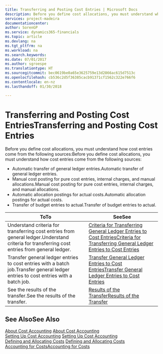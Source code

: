 ```yaml
---
title: Transferring and Posting Cost Entries | Microsoft Docs
description: Before you define cost allocations, you must understand where cost entries come from.
services: project-madeira
documentationcenter: 
author: SorenGP
ms.service: dynamics365-financials
ms.topic: article
ms.devlang: na
ms.tgt_pltfrm: na
ms.workload: na
ms.search.keywords: 
ms.date: 07/01/2017
ms.author: sgroespe
ms.translationtype: HT
ms.sourcegitcommit: bec0619be0a65e3625759e13d2866ac615d7513c
ms.openlocfilehash: cb536c2d5f36385cacb91371cf1562c322e766f6
ms.contentlocale: en-nz
ms.lasthandoff: 01/30/2018

---
```

# <a name="transferring-and-posting-cost-entries"></a><span data-ttu-id="e1ee6-103">Transferring and Posting Cost Entries</span><span class="sxs-lookup"><span data-stu-id="e1ee6-103">Transferring and Posting Cost Entries</span></span>
<span data-ttu-id="e1ee6-104">Before you define cost allocations, you must understand how cost entries come from the following sources:</span><span class="sxs-lookup"><span data-stu-id="e1ee6-104">Before you define cost allocations, you must understand how cost entries come from the following sources:</span></span>  

-   <span data-ttu-id="e1ee6-105">Automatic transfer of general ledger entries.</span><span class="sxs-lookup"><span data-stu-id="e1ee6-105">Automatic transfer of general ledger entries.</span></span>  
-   <span data-ttu-id="e1ee6-106">Manual cost posting for pure cost entries, internal charges, and manual allocations.</span><span class="sxs-lookup"><span data-stu-id="e1ee6-106">Manual cost posting for pure cost entries, internal charges, and manual allocations.</span></span>  
-   <span data-ttu-id="e1ee6-107">Automatic allocation postings for actual costs.</span><span class="sxs-lookup"><span data-stu-id="e1ee6-107">Automatic allocation postings for actual costs.</span></span>  
-   <span data-ttu-id="e1ee6-108">Transfer of budget entries to actual.</span><span class="sxs-lookup"><span data-stu-id="e1ee6-108">Transfer of budget entries to actual.</span></span>  

|<span data-ttu-id="e1ee6-109">**To**</span><span class="sxs-lookup"><span data-stu-id="e1ee6-109">**To**</span></span>|<span data-ttu-id="e1ee6-110">**See**</span><span class="sxs-lookup"><span data-stu-id="e1ee6-110">**See**</span></span>|  
|------------|-------------|  
|<span data-ttu-id="e1ee6-111">Understand criteria for transferring cost entries from general ledger.</span><span class="sxs-lookup"><span data-stu-id="e1ee6-111">Understand criteria for transferring cost entries from general ledger.</span></span>|[<span data-ttu-id="e1ee6-112">Criteria for Transferring General Ledger Entries to Cost Entries</span><span class="sxs-lookup"><span data-stu-id="e1ee6-112">Criteria for Transferring General Ledger Entries to Cost Entries</span></span>](finance-criteria-for-transferring-general-ledger-entries-to-cost-entries.md)|  
|<span data-ttu-id="e1ee6-113">Transfer general ledger entries to cost entries with a batch job.</span><span class="sxs-lookup"><span data-stu-id="e1ee6-113">Transfer general ledger entries to cost entries with a batch job.</span></span>|[<span data-ttu-id="e1ee6-114">Transfer General Ledger Entries to Cost Entries</span><span class="sxs-lookup"><span data-stu-id="e1ee6-114">Transfer General Ledger Entries to Cost Entries</span></span>](finance-how-to-transfer-general-ledger-entries-to-cost-entries.md)|  
|<span data-ttu-id="e1ee6-115">See the results of the transfer.</span><span class="sxs-lookup"><span data-stu-id="e1ee6-115">See the results of the transfer.</span></span>|[<span data-ttu-id="e1ee6-116">Results of the Transfer</span><span class="sxs-lookup"><span data-stu-id="e1ee6-116">Results of the Transfer</span></span>](finance-results-of-the-transfer.md)|  

## <a name="see-also"></a><span data-ttu-id="e1ee6-117">See Also</span><span class="sxs-lookup"><span data-stu-id="e1ee6-117">See Also</span></span>  
 <span data-ttu-id="e1ee6-118">[About Cost Accounting](finance-about-cost-accounting.md) </span><span class="sxs-lookup"><span data-stu-id="e1ee6-118">[About Cost Accounting](finance-about-cost-accounting.md) </span></span>  
 <span data-ttu-id="e1ee6-119">[Setting Up Cost Accounting](finance-set-up-cost-accounting.md) </span><span class="sxs-lookup"><span data-stu-id="e1ee6-119">[Setting Up Cost Accounting](finance-set-up-cost-accounting.md) </span></span>  
 <span data-ttu-id="e1ee6-120">[Defining and Allocating Costs](finance-define-and-allocate-costs.md) </span><span class="sxs-lookup"><span data-stu-id="e1ee6-120">[Defining and Allocating Costs](finance-define-and-allocate-costs.md) </span></span>  
 [<span data-ttu-id="e1ee6-121">Accounting for Costs</span><span class="sxs-lookup"><span data-stu-id="e1ee6-121">Accounting for Costs</span></span>](finance-manage-cost-accounting.md)

